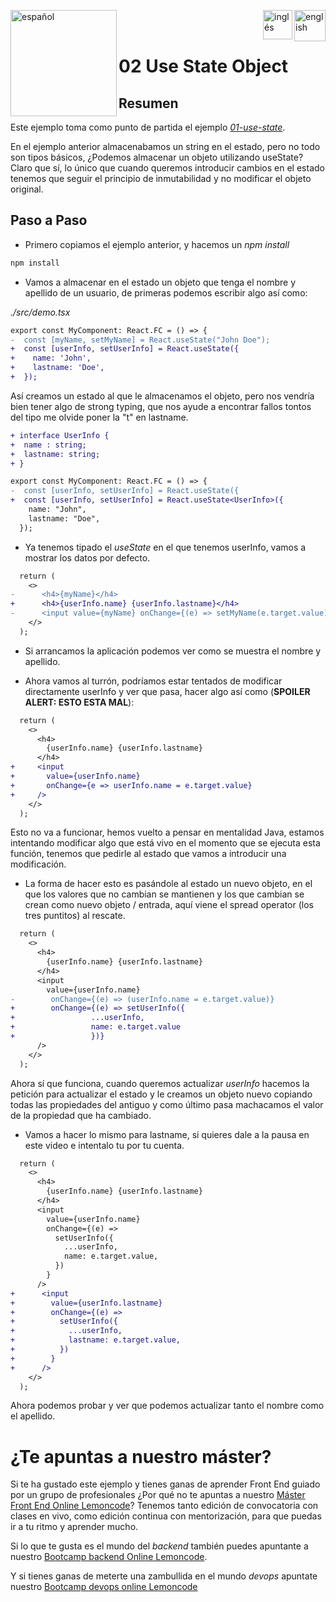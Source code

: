 [<img align="left" src="https://images.squarespace-cdn.com/content/v1/56cdb491a3360cdd18de5e16/1536155167931-3JJ7O74IM4QP88L0RQS9/3_200.png" alt="español" width="170"/>](https://lemoncode.net/) 


[<img align="right" src="https://upload.wikimedia.org/wikipedia/commons/thumb/7/7c/Spain_flag_icon.svg/1200px-Spain_flag_icon.svg.png" alt="english" width="50"/>](https://github.com/Lemoncode/react-hooks-by-example/blob/master/02-use-state-object/Readme_es.md)
[<img align="right" src="https://assets.stickpng.com/images/580b585b2edbce24c47b2836.png" alt="inglés" width="47"/>](https://github.com/Lemoncode/react-hooks-by-example/blob/master/02-use-state-object/Readme.md)
  
<br>
<br>


# 02 Use State Object

## Resumen

Este ejemplo toma como punto de partida el ejemplo [_01-use-state_](https://github.com/Lemoncode/react-hooks-by-example/blob/master/01-use-state).

En el ejemplo anterior almacenabamos un string en el estado, pero
no todo son tipos básicos, ¿Podemos almacenar un objeto utilizando
useState? Claro que sí, lo único que cuando queremos introducir
cambios en el estado tenemos que seguir el principio de inmutabilidad
y no modificar el objeto original.

## Paso a Paso

- Primero copiamos el ejemplo anterior, y hacemos un _npm install_

```bash
npm install
```

- Vamos a almacenar en el estado un objeto que tenga el nombre
  y apellido de un usuario, de primeras podemos escribir algo así como:

_./src/demo.tsx_

```diff
export const MyComponent: React.FC = () => {
-  const [myName, setMyName] = React.useState("John Doe");
+  const [userInfo, setUserInfo] = React.useState({
+    name: 'John',
+    lastname: 'Doe',
+  });
```

Así creamos un estado al que le almacenamos el objeto, pero nos vendría
bien tener algo de strong typing, que nos ayude a encontrar fallos tontos
del tipo me olvide poner la "t" en lastname.

```diff
+ interface UserInfo {
+  name : string;
+  lastname: string;
+ }

export const MyComponent: React.FC = () => {
-  const [userInfo, setUserInfo] = React.useState({
+  const [userInfo, setUserInfo] = React.useState<UserInfo>({
    name: "John",
    lastname: "Doe",
  });
```

- Ya tenemos tipado el _useState_ en el que tenemos userInfo,
  vamos a mostrar los datos por defecto.

```diff
  return (
    <>
-      <h4>{myName}</h4>
+      <h4>{userInfo.name} {userInfo.lastname}</h4>
-      <input value={myName} onChange={(e) => setMyName(e.target.value)} />
    </>
  );
```

- Si arrancamos la aplicación podemos ver como se muestra el nombre y apellido.

- Ahora vamos al turrón, podríamos estar tentados de modificar directamente userInfo y
  ver que pasa, hacer algo así como (**SPOILER ALERT: ESTO ESTA MAL**):

```diff
  return (
    <>
      <h4>
        {userInfo.name} {userInfo.lastname}
      </h4>
+     <input
+       value={userInfo.name}
+       onChange={e => userInfo.name = e.target.value}
+     />
    </>
  );
```

Esto no va a funcionar, hemos vuelto a pensar en mentalidad Java,
estamos intentando modificar algo que está vivo en el momento
que se ejecuta esta función, tenemos que pedirle al estado
que vamos a introducir una modificación.

- La forma de hacer esto es pasándole al estado un nuevo objeto, en el que
  los valores que no cambian se mantienen y los que cambian se crean como
  nuevo objeto / entrada, aquí viene el spread operator (los tres puntitos)
  al rescate.

```diff
  return (
    <>
      <h4>
        {userInfo.name} {userInfo.lastname}
      </h4>
      <input
        value={userInfo.name}
-        onChange={(e) => (userInfo.name = e.target.value)}
+        onChange={(e) => setUserInfo({
+                 ...userInfo,
+                 name: e.target.value
+                 })}
      />
    </>
  );
```

Ahora sí que funciona, cuando queremos actualizar _userInfo_ hacemos
la petición para actualizar el estado y le creamos un objeto nuevo
copiando todas las propiedades del antiguo y como último pasa machacamos
el valor de la propiedad que ha cambiado.

- Vamos a hacer lo mismo para lastname, si quieres dale a la pausa en este
  video e intentalo tu por tu cuenta.

```diff
  return (
    <>
      <h4>
        {userInfo.name} {userInfo.lastname}
      </h4>
      <input
        value={userInfo.name}
        onChange={(e) =>
          setUserInfo({
            ...userInfo,
            name: e.target.value,
          })
        }
      />
+      <input
+        value={userInfo.lastname}
+        onChange={(e) =>
+          setUserInfo({
+            ...userInfo,
+            lastname: e.target.value,
+          })
+        }
+      />
    </>
  );
```

Ahora podemos probar y ver que podemos actualizar tanto el nombre como
el apellido.

# ¿Te apuntas a nuestro máster?

Si te ha gustado este ejemplo y tienes ganas de aprender Front End
guiado por un grupo de profesionales ¿Por qué no te apuntas a
nuestro [Máster Front End Online Lemoncode](https://lemoncode.net/master-frontend#inicio-banner)? Tenemos tanto edición de convocatoria
con clases en vivo, como edición continua con mentorización, para
que puedas ir a tu ritmo y aprender mucho.

Si lo que te gusta es el mundo del _backend_ también puedes apuntante a nuestro [Bootcamp backend Online Lemoncode](https://lemoncode.net/bootcamp-backend#bootcamp-backend/inicio).

Y si tienes ganas de meterte una zambullida en el mundo _devops_
apuntate nuestro [Bootcamp devops online Lemoncode](https://lemoncode.net/bootcamp-devops#bootcamp-devops/inicio)
